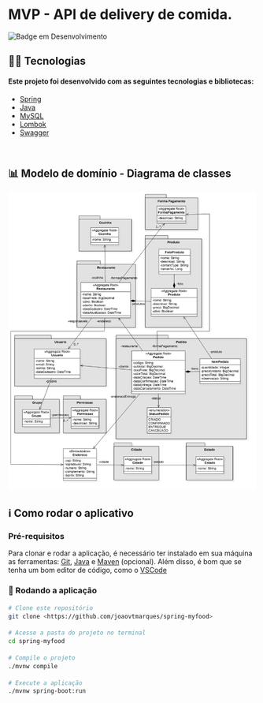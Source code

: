 # MVP - API de delivery de comida.

![Badge em Desenvolvimento](http://img.shields.io/static/v1?label=STATUS&message=EM%20DESENVOLVIMENTO&color=GREEN&style=for-the-badge)

## 👨‍💻 Tecnologias

#### Este projeto foi desenvolvido com as seguintes tecnologias e bibliotecas:

- [Spring](https://spring.io/)
- [Java](https://www.java.com/pt-BR/)
- [MySQL](https://www.mysql.com/)
- [Lombok](https://projectlombok.org/)
- [Swagger](https://swagger.io/)

<br>

## 📊 Modelo de domínio - Diagrama de classes

<img src="docs/domain-model.jpg">

<br>

## ℹ️ Como rodar o aplicativo

### Pré-requisitos

Para clonar e rodar a aplicação, é necessário ter instalado em sua máquina as ferramentas:
[Git](https://git-scm.com), [Java](https://www.java.com/pt-BR/) e [Maven](https://maven.apache.org/) (opcional).
Além disso, é bom que se tenha um bom editor de código, como o [VSCode](https://code.visualstudio.com/)

### 🎲 Rodando a aplicação

```bash
# Clone este repositório
git clone <https://github.com/joaovtmarques/spring-myfood>

# Acesse a pasta do projeto no terminal
cd spring-myfood

# Compile o projeto
./mvnw compile

# Execute a aplicação
./mvnw spring-boot:run

```